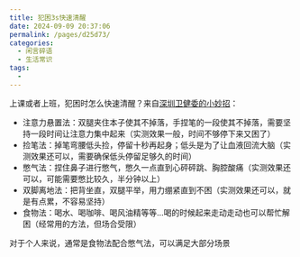 ```yaml
---
title: 犯困3s快速清醒
date: 2024-09-09 20:37:06
permalink: /pages/d25d73/
categories: 
  - 闲言碎语
  - 生活常识
tags: 
  - 
---
```


上课或者上班，犯困时怎么快速清醒？来自[深圳卫健委的小妙招](https://mp.weixin.qq.com/s/nHuHjv-FzsaxWBx0TDGRrQ)：
- 注意力悬置法：双腿夹住本子使其不掉落，手捏笔的一段使其不掉落，需要坚持一段时间让注意力集中起来（实测效果一般，时间不够停下来又困了）
- 捡笔法：掉笔弯腰低头捡，停留十秒再起身；低头是为了让血液回流大脑（实测效果还可以，需要确保低头停留足够久的时间）
- 憋气法：捏住鼻子进行憋气，憋久一点直到心砰砰跳、胸腔酸痛（实测效果还可以，可能需要憋比较久，半分钟以上）
- 双脚离地法：把背坐直，双腿平举，用力绷紧直到不困（实测效果还可以，就是有点累，不容易坚持）
- 食物法：喝水、喝咖啡、喝风油精等等...喝的时候起来走动走动也可以帮忙解困（经常用的方法，但场合受限）

对于个人来说，通常是食物法配合憋气法，可以满足大部分场景
